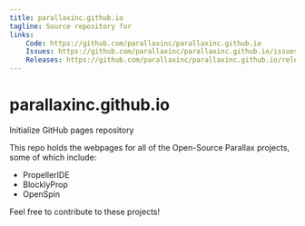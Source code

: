 ```yaml
---
title: parallaxinc.github.io
tagline: Source repository for
links:
    Code: https://github.com/parallaxinc/parallaxinc.github.io
    Issues: https://github.com/parallaxinc/parallaxinc.github.io/issues
    Releases: https://github.com/parallaxinc/parallaxinc.github.io/releases
---
```

# parallaxinc.github.io
Initialize GitHub pages repository

This repo holds the webpages for all of the Open-Source Parallax projects, some of which include:
- PropellerIDE
- BlocklyProp
- OpenSpin

Feel free to contribute to these projects!

